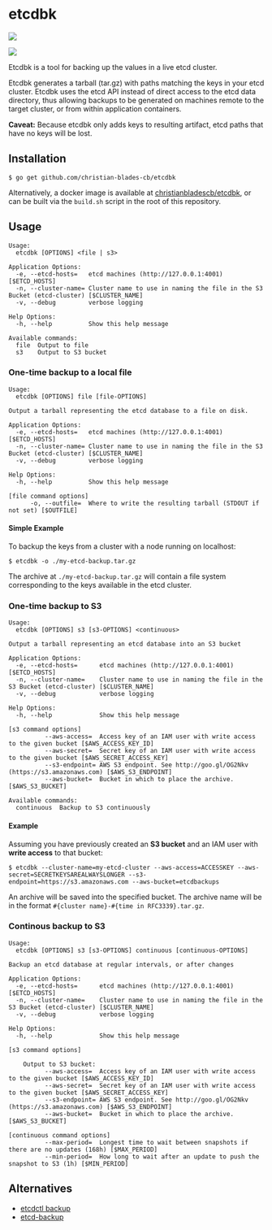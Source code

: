 # etcdbk
[![](https://badge.imagelayers.io/christianbladescb/etcdbk:latest.svg)](https://imagelayers.io/?images=christianbladescb/etcdbk:latest 'Get your own badge on imagelayers.io')

[![](http://dockeri.co/image/christianbladescb/etcdbk)](https://registry.hub.docker.com/u/christianbladescb/etcdbk)

Etcdbk is a tool for backing up the values in a live etcd cluster. 

Etcdbk generates a tarball (tar.gz) with paths matching the keys in your etcd cluster. Etcdbk uses the etcd API instead of direct access to the etcd data directory, thus allowing backups to be generated on machines remote to the target cluster, or from within application containers.

**Caveat:** Because etcdbk only adds keys to resulting artifact, etcd paths that have no keys will be lost.

## Installation

```shell
$ go get github.com/christian-blades-cb/etcdbk
```

Alternatively, a docker image is available at [christianbladescb/etcdbk](https://registry.hub.docker.com/u/christianbladescb/etcdbk/), or can be built via the `build.sh` script in the root of this repository.

## Usage

```
Usage:
  etcdbk [OPTIONS] <file | s3>

Application Options:
  -e, --etcd-hosts=   etcd machines (http://127.0.0.1:4001) [$ETCD_HOSTS]
  -n, --cluster-name= Cluster name to use in naming the file in the S3 Bucket (etcd-cluster) [$CLUSTER_NAME]
  -v, --debug         verbose logging

Help Options:
  -h, --help          Show this help message

Available commands:
  file  Output to file
  s3    Output to S3 bucket
```

### One-time backup to a local file

```
Usage:
  etcdbk [OPTIONS] file [file-OPTIONS]

Output a tarball representing the etcd database to a file on disk.

Application Options:
  -e, --etcd-hosts=   etcd machines (http://127.0.0.1:4001) [$ETCD_HOSTS]
  -n, --cluster-name= Cluster name to use in naming the file in the S3 Bucket (etcd-cluster) [$CLUSTER_NAME]
  -v, --debug         verbose logging

Help Options:
  -h, --help          Show this help message

[file command options]
      -o, --outfile=  Where to write the resulting tarball (STDOUT if not set) [$OUTFILE]
```

#### Simple Example 

To backup the keys from a cluster with a node running on localhost:

```shell
$ etcdbk -o ./my-etcd-backup.tar.gz
```

The archive at `./my-etcd-backup.tar.gz` will contain a file system corresponding to the keys available in the etcd cluster.

### One-time backup to S3

```
Usage:
  etcdbk [OPTIONS] s3 [s3-OPTIONS] <continuous>

Output a tarball representing an etcd database into an S3 bucket

Application Options:
  -e, --etcd-hosts=      etcd machines (http://127.0.0.1:4001) [$ETCD_HOSTS]
  -n, --cluster-name=    Cluster name to use in naming the file in the S3 Bucket (etcd-cluster) [$CLUSTER_NAME]
  -v, --debug            verbose logging

Help Options:
  -h, --help             Show this help message

[s3 command options]
          --aws-access=  Access key of an IAM user with write access to the given bucket [$AWS_ACCESS_KEY_ID]
          --aws-secret=  Secret key of an IAM user with write access to the given bucket [$AWS_SECRET_ACCESS_KEY]
          --s3-endpoint= AWS S3 endpoint. See http://goo.gl/OG2Nkv (https://s3.amazonaws.com) [$AWS_S3_ENDPOINT]
          --aws-bucket=  Bucket in which to place the archive. [$AWS_S3_BUCKET]

Available commands:
  continuous  Backup to S3 continuously
```

#### Example ####

Assuming you have previously created an **S3 bucket** and an IAM user with **write access** to that bucket:

```shell
$ etcdbk --cluster-name=my-etcd-cluster --aws-access=ACCESSKEY --aws-secret=SECRETKEYSAREALWAYSLONGER --s3-endpoint=https://s3.amazonaws.com --aws-bucket=etcdbackups
```

An archive will be saved into the specified bucket. The archive name will be in the format `#{cluster name}-#{time in RFC3339}.tar.gz`.

### Continous backup to S3

```
Usage:
  etcdbk [OPTIONS] s3 [s3-OPTIONS] continuous [continuous-OPTIONS]

Backup an etcd database at regular intervals, or after changes

Application Options:
  -e, --etcd-hosts=      etcd machines (http://127.0.0.1:4001) [$ETCD_HOSTS]
  -n, --cluster-name=    Cluster name to use in naming the file in the S3 Bucket (etcd-cluster) [$CLUSTER_NAME]
  -v, --debug            verbose logging

Help Options:
  -h, --help             Show this help message

[s3 command options]

    Output to S3 bucket:
          --aws-access=  Access key of an IAM user with write access to the given bucket [$AWS_ACCESS_KEY_ID]
          --aws-secret=  Secret key of an IAM user with write access to the given bucket [$AWS_SECRET_ACCESS_KEY]
          --s3-endpoint= AWS S3 endpoint. See http://goo.gl/OG2Nkv (https://s3.amazonaws.com) [$AWS_S3_ENDPOINT]
          --aws-bucket=  Bucket in which to place the archive. [$AWS_S3_BUCKET]

[continuous command options]
          --max-period=  Longest time to wait between snapshots if there are no updates (168h) [$MAX_PERIOD]
          --min-period=  How long to wait after an update to push the snapshot to S3 (1h) [$MIN_PERIOD]
```

## Alternatives

* [etcdctl backup](https://github.com/coreos/etcd/blob/master/Documentation/admin_guide.md)
* [etcd-backup](https://github.com/fanhattan/etcd-backup)
